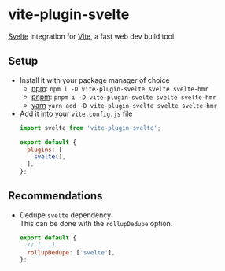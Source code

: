 # vite-plugin-svelte

[Svelte](https://svelte.dev) integration for [Vite](https://github.com/vitejs/vite), a fast web dev build tool.

## Setup

- Install it with your package manager of choice
  - [npm](https://npmjs.com/get-npm): `npm i -D vite-plugin-svelte svelte svelte-hmr`
  - [pnpm](https://pnpm.js.org/en/installation): `pnpm i -D vite-plugin-svelte svelte svelte-hmr`
  - [yarn](https://classic.yarnpkg.com/en/docs/install/) `yarn add -D vite-plugin-svelte svelte svelte-hmr`
- Add it into your `vite.config.js` file  
  ```js
  import svelte from 'vite-plugin-svelte';

  export default {
    plugins: [
      svelte(),
    ],
  };
  ```

## Recommendations

- Dedupe `svelte` dependency  
  This can be done with the `rollupDedupe` option.
  ```js
  export default {
    // [...]
    rollupDedupe: ['svelte'],
  };
  ```
